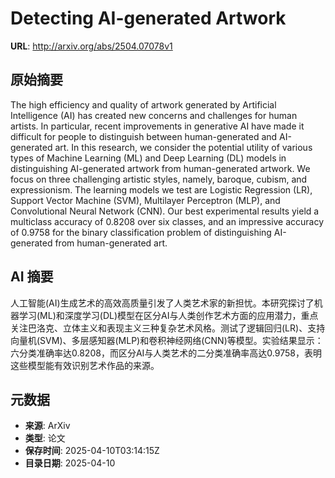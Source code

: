 # Detecting AI-generated Artwork

**URL**: http://arxiv.org/abs/2504.07078v1

## 原始摘要

The high efficiency and quality of artwork generated by Artificial
Intelligence (AI) has created new concerns and challenges for human artists. In
particular, recent improvements in generative AI have made it difficult for
people to distinguish between human-generated and AI-generated art. In this
research, we consider the potential utility of various types of Machine
Learning (ML) and Deep Learning (DL) models in distinguishing AI-generated
artwork from human-generated artwork. We focus on three challenging artistic
styles, namely, baroque, cubism, and expressionism. The learning models we test
are Logistic Regression (LR), Support Vector Machine (SVM), Multilayer
Perceptron (MLP), and Convolutional Neural Network (CNN). Our best experimental
results yield a multiclass accuracy of 0.8208 over six classes, and an
impressive accuracy of 0.9758 for the binary classification problem of
distinguishing AI-generated from human-generated art.


## AI 摘要

人工智能(AI)生成艺术的高效高质量引发了人类艺术家的新担忧。本研究探讨了机器学习(ML)和深度学习(DL)模型在区分AI与人类创作艺术方面的应用潜力，重点关注巴洛克、立体主义和表现主义三种复杂艺术风格。测试了逻辑回归(LR)、支持向量机(SVM)、多层感知器(MLP)和卷积神经网络(CNN)等模型。实验结果显示：六分类准确率达0.8208，而区分AI与人类艺术的二分类准确率高达0.9758，表明这些模型能有效识别艺术作品的来源。

## 元数据

- **来源**: ArXiv
- **类型**: 论文
- **保存时间**: 2025-04-10T03:14:15Z
- **目录日期**: 2025-04-10
